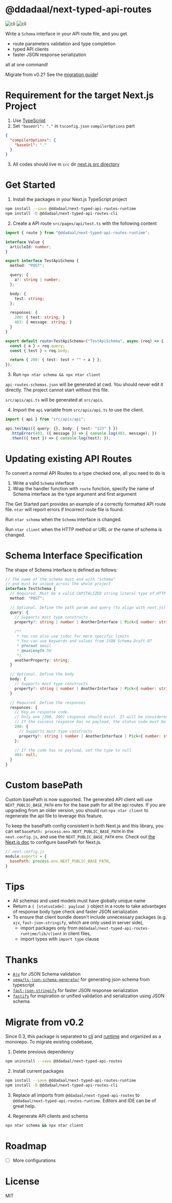 # @ddadaal/next-typed-api-routes

![cli](https://img.shields.io/npm/v/@ddadaal/next-typed-api-routes-runtime?label=runtime)
![cli](https://img.shields.io/npm/v/@ddadaal/next-typed-api-routes-cli?label=cli)

Write a `Schema` interface in your API route file, and you get

- route parameters validation and type completion
- typed API clients
- faster JSON response serialization

all at one command!

Migrate from v0.2? See the [migration guide](#migrate-from-v02)!

# Requirement for the target Next.js Project

1. Use [TypeScript](https://nextjs.org/docs/basic-features/typescript)
2. Set `"baseUrl": "."` in `tsconfig.json` `compilerOptions` part

```json
{
  "compilerOptions": {
    "baseUrl": "."
  }
}
```
3. All codes should live in `src` dir [next.js src directory](https://nextjs.org/docs/advanced-features/src-directory)

# Get Started

1. Install the packages in your Next.js TypeScript project

```bash
npm install --save @ddadaal/next-typed-api-routes-runtime
npm install -D @ddadaal/next-typed-api-routes-cli
```

2. Create a API route `src/pages/api/test.ts` with the following content

```ts
import { route } from "@ddadaal/next-typed-api-routes-runtime";

interface Value {
  articleId: number;
}

export interface TestApiSchema {
  method: "POST";

  query: {
    a?: string | number;
  };

  body: {
    test: string;
  };

  responses: {
    200: { test: string; }
    403: { message: string; }
  }
}

export default route<TestApiSchema>("TestApiSchema", async (req) => {
  const { a } = req.query;
  const { test } = req.body;

  return { 200: { test: test + "" + a } };
});
```

3. Run `npx ntar schema && npx ntar client`

`api-routes-schemas.json` will be generated at cwd. You should never edit it directly. The project cannot start without this file.

`src/apis/api.ts` will be generated at `src/apis`.

4. Import the `api` variable from `src/apis/api.ts` to use the client.

```ts
import { api } from "src/apis/api";

api.testApi({ query: {}, body: { test: "123" } })
  .httpError(403, ({ message }) => { console.log(403, message); })
  .then(({ test }) => { console.log(test); });
```

# Updating existing API Routes

To convert a normal API Routes to a type checked one, all you need to do is

1. Write a valid `Schema` interface
2. Wrap the handler function with `route` function, specify the name of Schema interface as the type argument and first argument

The Get Started part provides an example of a correctly formatted API route file. `ntar` will report errors if Incorrect route file is found.

Run `ntar schema` when the `Schema` interface is changed.

Run `ntar client` when the HTTP method or URL or the name of schema is changed.

# Schema Interface Specification

The shape of Schema interface is defined as follows:

```ts
// The name of the schema must end with "Schema"
// and must be unique across the whole project
interface TestSchema {
  // Required. Must be a valid CAPITALIZED string literal type of HTTP method (GET, POST, PATCH)
  method: "POST";

  // Optional. Define the path param and query (to align with next.js)
  query: {
    // Supports most type constructs
    property?: string | number | AnotherInterface | Pick<{ number: string }, "number">;
    
    /**
     * You can also use jsdoc for more specific limits
     * You can use keywords and values from JSON Schema Draft-07
     * @format email
     * @maxLength 50
     */
    anotherProperty: string;
  }

  // Optional. Define the body
  body: {
    // Supports most type constructs
    property?: string | number | AnotherInterface | Pick<{ number: string }, "number">;
  } 

  // Required. Define the responses
  responses: {
    // Key as response code. 
    // Only one [200, 300) response should exist. It will be considered by clients as the success response
    // If the success response has no payload, the status code must be 204.
    200: {
      // Supports most type constructs
      property?: string | number | AnotherInterface | Pick<{ number: string }, "number">;
    };

    // If the code has no payload, set the type to null
    404: null;
  }
}
```

# Custom basePath

Custom basePath is now supported. The generated API client will use `NEXT_PUBLIC_BASE_PATH` env for the base path for all the api routes. If you are upgrading from an older version, you should run `npx ntar client` to regenerate the api file to leverage this feature. 

To keep the basePath config consistent in both Next.js and this library, you can set `basePath: process.env.NEXT_PUBLIC_BASE_PATH` in the `next.config.js`, and use the `NEXT_PUBLIC_BASE_PATH` env. Check out [the Next.js doc](https://nextjs.org/docs/api-reference/next.config.js/basepath) to configure basePath for Next.js.

```js
// next.config.js
module.exports = {
  basePath: process.env.NEXT_PUBLIC_BASE_PATH,
}
```

# Tips

- All schemas and used models must have globally unique name
- Return a `{ [statusCode]: payload }` object in a route to take advantages of response body type check and faster JSON serialization
- To ensure that client bundle doesn't include unnecessary packages (e.g. `ajv`, `fast-json-stringify`, which are only used in server side), 
    - import packages only from `@ddadaal/next-typed-api-routes-runtime/lib/client` in client files, 
    - import types with `import type` clause

# Thanks

- [`Ajv`](https://ajv.js.org/) for JSON Schema validation
- [`vega/ts-json-schema-generator`](https://github.com/vega/ts-json-schema-generator) for generating json schema from typescript
- [`fast-json-stringify`](https://github.com/fastify/fast-json-stringify) for faster JSON response serialization
- [`fastify`](https://github.com/fastify/fastify) for inspiration or unified validation and serialization using JSON schema


# Migrate from v0.2

Since 0.3, this package is separated to [cli](packages/cli) and [runtime](packages/runtime) and organized as a monorepo. To migrate existing codebase, 

1. Delete previous dependency

```bash
npm uninstall --save @ddadaal/next-typed-api-routes
```

2. Install current packages

```bash
npm install --save @ddadaal/next-typed-api-routes-runtime
npm install -D @ddadaal/next-typed-api-routes-cli
```

3. Replace all imports from `@ddadaal/next-typed-api-routes` to `@ddadaal/next-typed-api-routes-runtime`. Editors and IDE can be of great help.

4. Regenerate API clients and schema

```bash
npx ntar schema && npx ntar client
```

# Roadmap

- [ ] More configurations

# License

MIT

